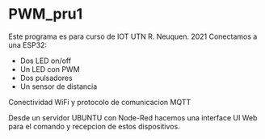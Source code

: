 # PWM_pru1

Este programa es para curso de IOT UTN R. Neuquen. 2021
Conectamos a una ESP32:
 - Dos LED on/off
 - Un LED con PWM
 - Dos pulsadores
 - Un sensor de distancia
 
Conectividad WiFi y protocolo de comunicacion MQTT

Desde un servidor UBUNTU con Node-Red hacemos una 
interface UI Web para el comando y recepcion de estos
dispositivos. 
